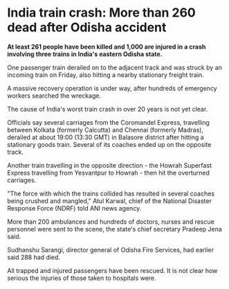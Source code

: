 # India train crash: More than 260 dead after Odisha accident

**At least 261 people have been killed and 1,000 are injured in a crash involving three trains in India's eastern Odisha state.**

One passenger train derailed on to the adjacent track and was struck by an incoming train on Friday, also hitting a nearby stationary freight train.

A massive recovery operation is under way, after hundreds of emergency workers searched the wreckage.

The cause of India's worst train crash in over 20 years is not yet clear.

Officials say several carriages from the Coromandel Express, travelling between Kolkata (formerly Calcutta) and Chennai (formerly Madras), derailed at about 19:00 (13:30 GMT) in Balasore district after hitting a stationary goods train. Several of its coaches ended up on the opposite track.

Another train travelling in the opposite direction - the Howrah Superfast Express travelling from Yesvantpur to Howrah - then hit the overturned carriages.

"The force with which the trains collided has resulted in several coaches being crushed and mangled," Atul Karwal, chief of the National Disaster Response Force (NDRF) told ANI news agency.

More than 200 ambulances and hundreds of doctors, nurses and rescue personnel were sent to the scene, the state's chief secretary Pradeep Jena said.

Sudhanshu Sarangi, director general of Odisha Fire Services, had earlier said 288 had died.

All trapped and injured passengers have been rescued. It is not clear how serious the injuries of those taken to hospitals were.
